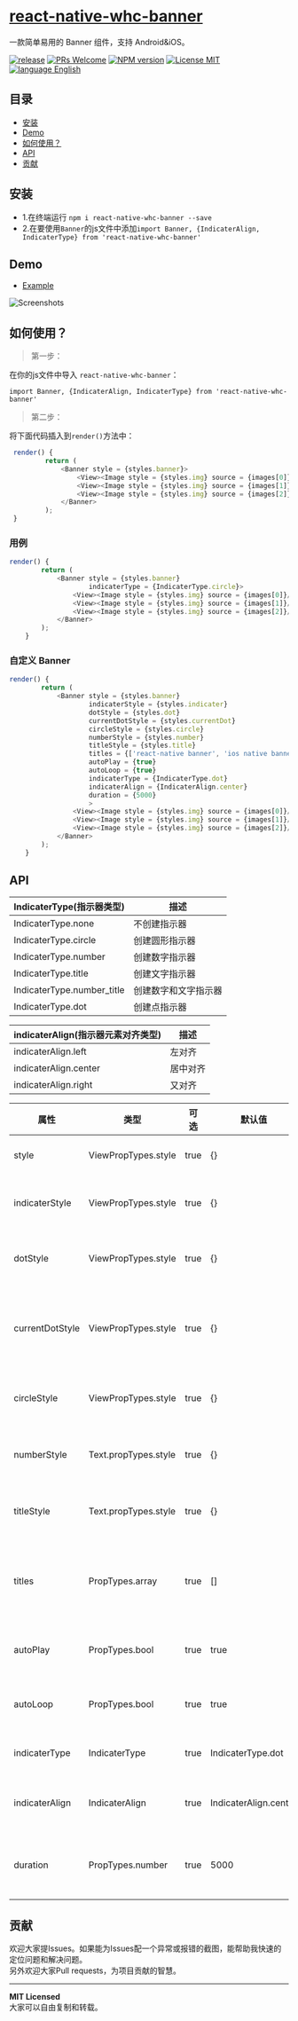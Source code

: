 # [react-native-whc-banner](https://github.com/netyouli/react-native-whc-banner/)
一款简单易用的 Banner 组件，支持 Android&iOS。

[ ![release](https://img.shields.io/github/release/netyouli/react-native-whc-banner.svg?maxAge=2592000?style=flat-square)](https://github.com/netyouli/react-native-whc-banner/releases)
[ ![PRs Welcome](https://img.shields.io/badge/PRs-Welcome-brightgreen.svg)](https://github.com/netyouli/react-native-whc-banner/pulls)
[ ![NPM version](http://img.shields.io/npm/v/react-native-whc-banner.svg?style=flat)](https://www.npmjs.com/package/react-native-whc-banner)
[![License MIT](http://img.shields.io/badge/license-MIT-orange.svg?style=flat)](https://raw.githubusercontent.com/netyouli/react-native-whc-banner/master/LICENSE)
[ ![language English](https://img.shields.io/badge/language-English-yellow.svg)](https://github.com/netyouli/react-native-whc-banner/)




## 目录

- [安装](#安装)
- [Demo](#demo)
- [如何使用？](#如何使用？)
- [API](#api)
- [贡献](#contribution)

## 安装

* 1.在终端运行 `npm i react-native-whc-banner --save`
* 2.在要使用`Banner`的js文件中添加`import Banner, {IndicaterAlign, IndicaterType} from 'react-native-whc-banner'`

## Demo  
* [Example](https://github.com/netyouli/react-native-whc-banner/tree/master/example)

![Screenshots](https://raw.githubusercontent.com/netyouli/react-native-whc-banner/master/example/screenshots/react-native-whc-banner.gif)

## 如何使用？  

>第一步：

在你的js文件中导入 `react-native-whc-banner`：

`import Banner, {IndicaterAlign, IndicaterType} from 'react-native-whc-banner'`

>第二步：   

将下面代码插入到`render()`方法中：   


```javascript
 render() {
         return (
             <Banner style = {styles.banner}>
                 <View><Image style = {styles.img} source = {images[0]}/></View>
                 <View><Image style = {styles.img} source = {images[1]}/></View>
                 <View><Image style = {styles.img} source = {images[2]}/></View>
             </Banner>
         );
 }
```

### 用例  

```javascript
render() {
        return (
            <Banner style = {styles.banner}
                    indicaterType = {IndicaterType.circle}>
                <View><Image style = {styles.img} source = {images[0]}/></View>
                <View><Image style = {styles.img} source = {images[1]}/></View>
                <View><Image style = {styles.img} source = {images[2]}/></View>
            </Banner>
        );
    }
```

### 自定义 Banner

```javascript
render() {
        return (
            <Banner style = {styles.banner}
                    indicaterStyle = {styles.indicater}
                    dotStyle = {styles.dot}
                    currentDotStyle = {styles.currentDot}
                    circleStyle = {styles.circle}
                    numberStyle = {styles.number}
                    titleStyle = {styles.title}
                    titles = {['react-native banner', 'ios native banner', 'android native banner']}
                    autoPlay = {true}
                    autoLoop = {true}
                    indicaterType = {IndicaterType.dot}
                    indicaterAlign = {IndicaterAlign.center}
                    duration = {5000}
                    >
                <View><Image style = {styles.img} source = {images[0]}/></View>
                <View><Image style = {styles.img} source = {images[1]}/></View>
                <View><Image style = {styles.img} source = {images[2]}/></View>
            </Banner>
        );
    }
```


## API


IndicaterType(指示器类型)   | 描述
-----------------  | -----------
IndicaterType.none   | 不创建指示器
IndicaterType.circle   | 创建圆形指示器
IndicaterType.number   | 创建数字指示器
IndicaterType.title   | 创建文字指示器
IndicaterType.number_title   | 创建数字和文字指示器
IndicaterType.dot   | 创建点指示器

indicaterAlign(指示器元素对齐类型)   | 描述
-----------------  | -----------
indicaterAlign.left   | 左对齐
indicaterAlign.center   | 居中对齐
indicaterAlign.right   | 又对齐

属性              | 类型     | 可选 | 默认值     | 描述
----------------- | -------- | -------- | ----------- | -----------
style |  ViewPropTypes.style |true | {}  | 自定义banner样式
indicaterStyle  | ViewPropTypes.style  | true | {} |   自定义banner指示器样式
dotStyle  | ViewPropTypes.style  | true | {} |   自定义指示器为点的样式
currentDotStyle  | ViewPropTypes.style  | true | {}  |   自定义指示器为点的当前(选中)样式
circleStyle  | ViewPropTypes.style  | true | {}  |   自定义指示器为圆形的样式
numberStyle  | Text.propTypes.style  | true | {} |   自定义指示器为数字的样式
titleStyle  | Text.propTypes.style  | true | {}  |   自定义指示器为文字的样式
titles  | PropTypes.array  | true | []  |   当指示器为文字时指定要显示的文字标题
autoPlay  | PropTypes.bool  | true | true  |  banner是否可以自动轮播
autoLoop  | PropTypes.bool  | true | true  |  banner是否可以无限循环
indicaterType  | IndicaterType  | true | IndicaterType.dot  |  自定义指示器类型
indicaterAlign  | IndicaterAlign  | true | IndicaterAlign.center  |  自定义指示器元素对齐类型
duration  | PropTypes.number  | true | 5000  |  自定义banner自动轮播时间周期



## 贡献

欢迎大家提Issues。如果能为Issues配一个异常或报错的截图，能帮助我快速的定位问题和解决问题。  
另外欢迎大家Pull requests，为项目贡献的智慧。

---

**MIT Licensed**    
大家可以自由复制和转载。  

